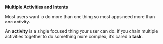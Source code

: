 
**Multiple Activities and Intents**


Most users want to do more than one thing so most apps need more than one activity.  

An **activity** is a single focused thing your user can do. If you chain multiple activities together to do something more complex, it’s called a **task**.

